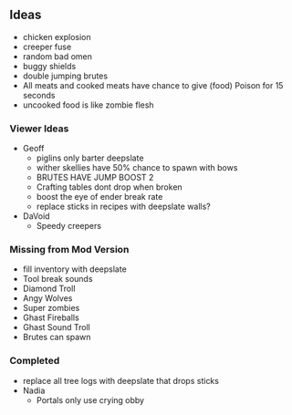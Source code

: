 ## Ideas
- chicken explosion
- creeper fuse
- random bad omen
- buggy shields
- double jumping brutes
- All meats and cooked meats have chance to give (food) Poison for 15 seconds
- uncooked food is like zombie flesh

### Viewer Ideas
- Geoff
  - piglins only barter deepslate
  - wither skellies have 50% chance to spawn with bows
  - BRUTES HAVE JUMP BOOST 2
  - Crafting tables dont drop when broken
  - boost the eye of ender break rate
  - replace sticks in recipes with deepslate walls?
- DaVoid
  - Speedy creepers

### Missing from Mod Version
- fill inventory with deepslate
- Tool break sounds
- Diamond Troll
- Angy Wolves
- Super zombies
- Ghast Fireballs
- Ghast Sound Troll
- Brutes can spawn

### Completed
- replace all tree logs with deepslate that drops sticks
- Nadia
  - Portals only use crying obby